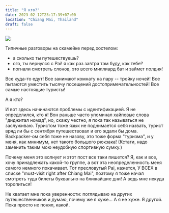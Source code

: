 ```yaml
---
title: "Я кто?"
date: 2023-02-12T23:17:39+07:00
location: "Chiang Mai, Thailand"
draft: false
---
```


![](backpacker.webp)

Типичные разговоры на скамейке перед хостелом:

* а сколько ты путешествуешь?
* ого, ты вернулся с Pai! я как раз завтра там буду, как тебе?
* погнали смотреть слонов, это всего миллиард бат и займет полдня!

Все куда-то едут! Все занимают комнату на пару -- тройку ночей! Все пытаются
уместить тысячу посещений достопримечательностей! Все самые настоящие туристы!

А я кто?

И вот здесь начинаются проблемы с идентификацией. Я не определился, кто я! Вон
раньше часто упоминал хайповые слова "диджитал номад", но, скажу честно, я пока
так называться не заслуживаю. Туристом тоже язык не поднимается себя назвать,
турист вряд ли бы с сентября путешествовал и его ждали бы дома. Backpacker-ом
себя тоже не назову, это тоже форма "туризма", и у меня, как минимум, нет такого
большого рюкзака! (Кстати, надо заменить таким мою неудобную спортивную сумку.)

Почему меня это волнует и этот пост все таки пишется?  Я, как и все, хочу
принадлежать какой-то группе, а вот эта неопределенность меня самого немного
покачивает. Тот пресловутый Pai, кажется, У ВСЕХ в списке "must-visit right
after Chiang Mai", поэтому я тоже начал смотреть туда билеты буквально на
ближайшие дни! А ведь мне некуда торопиться!

Не хватает мне пока уверенности: поглядываю на других путешественников и думаю,
почему же я хуже... А я не хуже. Я другой. Пока просто не понял, какой.
